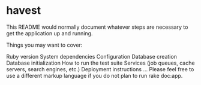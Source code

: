 # havest

This README would normally document whatever steps are necessary to get the application up and running.

Things you may want to cover:

Ruby version
System dependencies
Configuration
Database creation
Database initialization
How to run the test suite
Services (job queues, cache servers, search engines, etc.)
Deployment instructions
…
Please feel free to use a different markup language if you do not plan to run rake doc:app.
